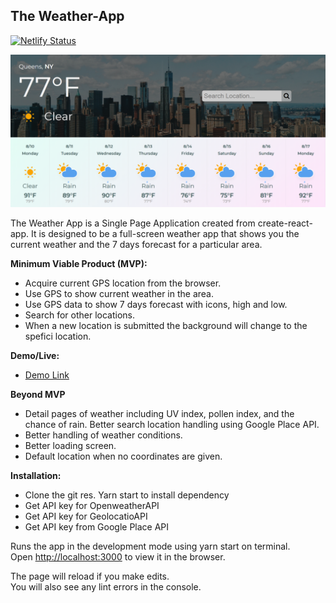 ## **The Weather-App** 
[![Netlify Status](https://api.netlify.com/api/v1/badges/b6fa39a0-853a-450d-af5a-f7cd8311fbe2/deploy-status)](https://app.netlify.com/sites/weather-jackyo-app/deploys)

![Home Page](https://github.com/jackyodev/weather/blob/master/screencapture-weather-jackyo-app-netlify-app-2020-08-10-01_05_50.png?raw=true)

The Weather App is a Single Page Application created from create-react-app. It is designed to be a full-screen weather app that shows you the current weather and the 7 days forecast for a particular area.

**Minimum Viable Product (MVP):**

-   Acquire current GPS location from the browser.
-   Use GPS to show current weather in the area.
-   Use GPS data to show 7 days forecast with icons, high and low.
-   Search for other locations.
-   When a new location is submitted the background will change to the spefici location.

**Demo/Live:**

 - [Demo Link](https://weather-jackyo-app.netlify.app/)

**Beyond MVP**
 - Detail pages of weather including UV index, pollen index, and the
   chance of rain. Better search location handling using Google Place API.
 - Better handling of weather conditions.
 - Better loading screen.
 - Default location when no coordinates are given.



**Installation:**

 - Clone the git res. Yarn start to install dependency
 - Get API key for OpenweatherAPI 
 - Get API key for GeolocatioAPI
 - Get API key from Google Place API
 
Runs the app in the development mode using yarn start on terminal.  
Open [http://localhost:3000](http://localhost:3000/) to view it in the browser.

The page will reload if you make edits.  
You will also see any lint errors in the console.

